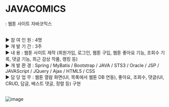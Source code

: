 # JAVACOMICS
: 웹툰 사이트 자바코믹스

<br>
▶ 참 여 인 원 : 4명<br>
▶ 개 발 기 간 : 3주<br>
▶ 내       용 : 웹툰 사이트 제작 (회원가입, 로그인, 웹툰 구입, 웹툰 좋아요 기능, 조회수 기록, 댓글 기능, 최근 감상 작품, 랭킹 등)<br>
▶ 개 발 환 경 : Spring / MyBatis / Bootstrap / JAVA / STS3 / Oracle / JSP / JAVAScript / JQuery / Ajax / HTML5 / CSS<br>
▶ 담 당 업 무 : 웹툰 열람 화면(UI, 목록에서 웹툰 DB 연동), 좋아요, 조회수, 댓글(UI, CRUD, 답글, 베스트 댓글, 정렬 등) 구현<br>
<br>

![image](https://user-images.githubusercontent.com/84005648/146936157-f71a5de9-b171-41be-b44c-6d3def1683d3.png)

